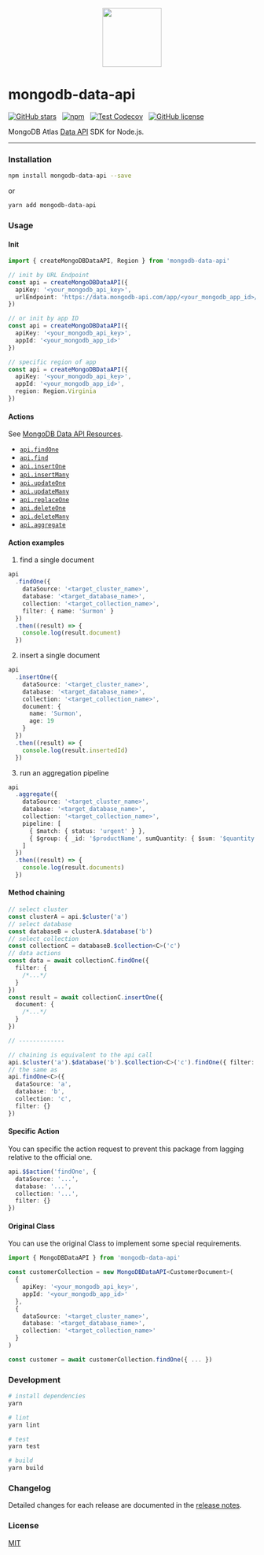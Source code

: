 <p align="center">
  <img src="/logo.png" height="120px" />
</p>

# mongodb-data-api

[![GitHub stars](https://img.shields.io/github/stars/surmon-china/mongodb-data-api.svg?style=for-the-badge)](https://github.com/surmon-china/mongodb-data-api/stargazers)
&nbsp;
[![npm](https://img.shields.io/npm/v/mongodb-data-api?color=c7343a&label=npm&style=for-the-badge)](https://www.npmjs.com/package/mongodb-data-api)
&nbsp;
[![Test Codecov](https://img.shields.io/codecov/c/github/surmon-china/mongodb-data-api?style=for-the-badge)](https://codecov.io/gh/surmon-china/mongodb-data-api)
&nbsp;
[![GitHub license](https://img.shields.io/github/license/surmon-china/mongodb-data-api.svg?style=for-the-badge)](/LICENSE)

MongoDB Atlas [Data API](https://docs.atlas.mongodb.com/api/data-api/) SDK for Node.js.

---

### Installation

```bash
npm install mongodb-data-api --save
```

or

```bash
yarn add mongodb-data-api
```

### Usage

#### Init

```ts
import { createMongoDBDataAPI, Region } from 'mongodb-data-api'

// init by URL Endpoint
const api = createMongoDBDataAPI({
  apiKey: '<your_mongodb_api_key>',
  urlEndpoint: 'https://data.mongodb-api.com/app/<your_mongodb_app_id>/endpoint/data/beta'
})

// or init by app ID
const api = createMongoDBDataAPI({
  apiKey: '<your_mongodb_api_key>',
  appId: '<your_mongodb_app_id>'
})

// specific region of app
const api = createMongoDBDataAPI({
  apiKey: '<your_mongodb_api_key>',
  appId: '<your_mongodb_app_id>',
  region: Region.Virginia
})
```

#### Actions

See [MongoDB Data API Resources](https://docs.atlas.mongodb.com/api/data-api-resources/).

- [`api.findOne`](https://docs.atlas.mongodb.com/api/data-api-resources/#find-a-single-document)
- [`api.find`](https://docs.atlas.mongodb.com/api/data-api-resources/#find-multiple-documents)
- [`api.insertOne`](https://docs.atlas.mongodb.com/api/data-api-resources/#insert-a-single-document)
- [`api.insertMany`](https://docs.atlas.mongodb.com/api/data-api-resources/#insert-multiple-documents)
- [`api.updateOne`](https://docs.atlas.mongodb.com/api/data-api-resources/#update-a-single-document)
- [`api.updateMany`](https://docs.atlas.mongodb.com/api/data-api-resources/#update-multiple-documents)
- [`api.replaceOne`](https://docs.atlas.mongodb.com/api/data-api-resources/#replace-a-single-document)
- [`api.deleteOne`](https://docs.atlas.mongodb.com/api/data-api-resources/#delete-a-single-document)
- [`api.deleteMany`](https://docs.atlas.mongodb.com/api/data-api-resources/#delete-multiple-documents)
- [`api.aggregate`](https://docs.atlas.mongodb.com/api/data-api-resources/#run-an-aggregation-pipeline)

#### Action examples

1. find a single document

```ts
api
  .findOne({
    dataSource: '<target_cluster_name>',
    database: '<target_database_name>',
    collection: '<target_collection_name>',
    filter: { name: 'Surmon' }
  })
  .then((result) => {
    console.log(result.document)
  })
```

2. insert a single document

```ts
api
  .insertOne({
    dataSource: '<target_cluster_name>',
    database: '<target_database_name>',
    collection: '<target_collection_name>',
    document: {
      name: 'Surmon',
      age: 19
    }
  })
  .then((result) => {
    console.log(result.insertedId)
  })
```

3. run an aggregation pipeline

```ts
api
  .aggregate({
    dataSource: '<target_cluster_name>',
    database: '<target_database_name>',
    collection: '<target_collection_name>',
    pipeline: [
      { $match: { status: 'urgent' } },
      { $group: { _id: '$productName', sumQuantity: { $sum: '$quantity' } } }
    ]
  })
  .then((result) => {
    console.log(result.documents)
  })
```

#### Method chaining

```ts
// select cluster
const clusterA = api.$cluster('a')
// select database
const databaseB = clusterA.$database('b')
// select collection
const collectionC = databaseB.$collection<C>('c')
// data actions
const data = await collectionC.findOne({
  filter: {
    /*...*/
  }
})
const result = await collectionC.insertOne({
  document: {
    /*...*/
  }
})

// -------------

// chaining is equivalent to the api call
api.$cluster('a').$database('b').$collection<C>('c').findOne({ filter: {} })
// the same as
api.findOne<C>({
  dataSource: 'a',
  database: 'b',
  collection: 'c',
  filter: {}
})
```

#### Specific Action

You can specific the action request to prevent this package from lagging relative to the official one.

```ts
api.$$action('findOne', {
  dataSource: '...',
  database: '...',
  collection: '...',
  filter: {}
})
```

#### Original Class

You can use the original Class to implement some special requirements.

```ts
import { MongoDBDataAPI } from 'mongodb-data-api'

const customerCollection = new MongoDBDataAPI<CustomerDocument>(
  {
    apiKey: '<your_mongodb_api_key>',
    appId: '<your_mongodb_app_id>'
  },
  {
    dataSource: '<target_cluster_name>',
    database: '<target_database_name>',
    collection: '<target_collection_name>'
  }
)

const customer = await customerCollection.findOne({ ... })
```

### Development

```bash
# install dependencies
yarn

# lint
yarn lint

# test
yarn test

# build
yarn build
```

### Changelog

Detailed changes for each release are documented in the [release notes](/CHANGELOG.md).

### License

[MIT](/LICENSE)
